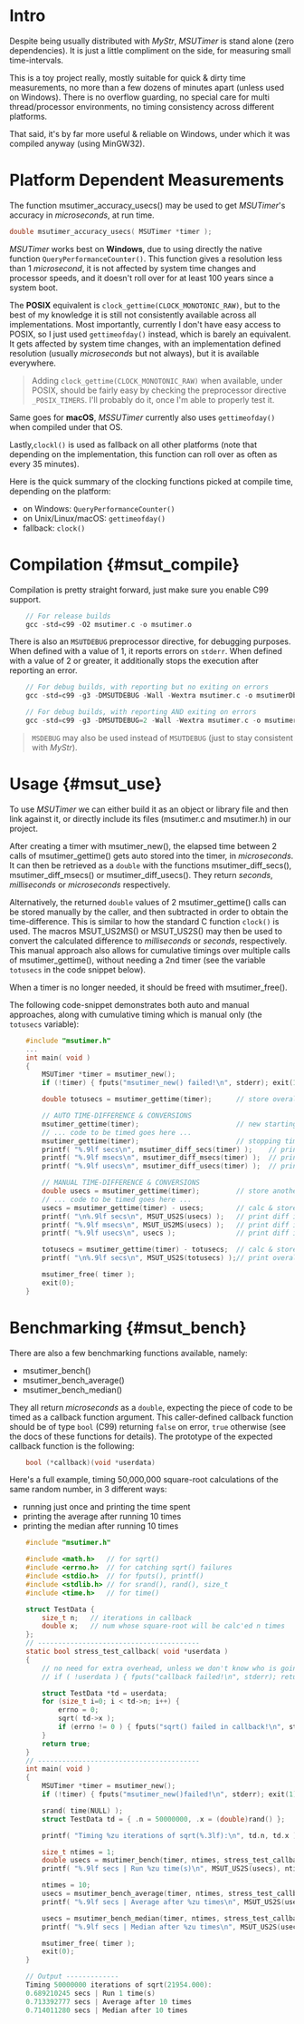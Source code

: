 Intro
=====

Despite being usually distributed with *MyStr*, *MSUTimer* is stand alone
(zero dependencies). It is just a little compliment on the side, for measuring
small time-intervals.

This is a toy project really, mostly suitable for quick & dirty time measurements,
no more than a few dozens of minutes apart (unless used on Windows). There is no
overflow guarding, no special care for multi thread/processor environments, no
timing consistency across different platforms.

That said, it's by far more useful & reliable on Windows, under which it was
compiled anyway (using MinGW32).

Platform Dependent Measurements
===============================

The function msutimer_accuracy_usecs() may be used to get *MSUTimer*'s accuracy
in *microseconds*, at run time.

~~~~c
double msutimer_accuracy_usecs( MSUTimer *timer );
~~~~

*MSUTimer* works best on **Windows**, due to using directly the native function
`QueryPerformanceCounter()`. This function gives a resolution less than 1
*microsecond*, it is not affected by system time changes and processor speeds,
and it doesn't roll over for at least 100 years since a system boot.

The **POSIX** equivalent is `clock_gettime(CLOCK_MONOTONIC_RAW)`, but to the best
of my knowledge it is still not consistently available across all implementations.
Most importantly, currently I don't have easy access to POSIX, so I just used
`gettimeofday()` instead, which is barely an equivalent. It gets affected by
system time changes, with an implementation defined resolution (usually
*microseconds* but not always), but it is available everywhere.

> Adding `clock_gettime(CLOCK_MONOTONIC_RAW)` when available, under POSIX, should
> be fairly easy by checking the preprocessor directive `_POSIX_TIMERS`. I'll
> probably do it, once I'm able to properly test it.

Same goes for **macOS**, *MSSUTimer* currently also uses `gettimeofday()` when
compiled under that OS.

Lastly,`clockl()` is used as fallback on all other platforms (note that depending
on the implementation, this function can roll over as often as every 35 minutes).

Here is the quick summary of the clocking functions picked at compile time,
depending on the platform:
- on Windows: `QueryPerformanceCounter()`
- on Unix/Linux/macOS: `gettimeofday()`
- fallback: `clock()`

Compilation {#msut_compile}
===========

Compilation is pretty straight forward, just make sure you enable C99 support.

~~~~c
	// For release builds
	gcc -std=c99 -O2 msutimer.c -o msutimer.o
~~~~

There is also an `MSUTDEBUG` preprocessor directive, for debugging purposes.
When defined with a value of 1, it reports errors on `stderr`. When defined with
a value of 2 or greater, it additionally stops the execution after reporting an
error.

~~~~c
	// For debug builds, with reporting but no exiting on errors
	gcc -std=c99 -g3 -DMSUTDEBUG -Wall -Wextra msutimer.c -o msutimerDbg.o

	// For debug builds, with reporting AND exiting on errors
	gcc -std=c99 -g3 -DMSUTDEBUG=2 -Wall -Wextra msutimer.c -o msutimerDbgX.o

~~~~

> `MSDEBUG` may also be used instead of `MSUTDEBUG` (just to stay consistent with
> *MyStr*).

Usage {#msut_use}
=====

To use *MSUTimer* we can either build it as an object or library file and then
link against it, or directly include its files (msutimer.c and msutimer.h) in
our project.

After creating a timer with msutimer_new(), the elapsed time between 2 calls
of msutimer_gettime() gets auto stored into the timer, in *microseconds*. It
can then be retrieved as a `double` with the functions msutimer_diff_secs(),
msutimer_diff_msecs() or msutimer_diff_usecs(). They return *seconds*,
*milliseconds* or *microseconds* respectively.

Alternatively, the returned `double` values of 2 msutimer_gettime() calls can
be stored manually by the caller, and then subtracted in order to obtain the
time-difference.
This is similar to how the standard C function `clock()` is used. The macros
MSUT_US2MS() or MSUT_US2S() may then be used to convert the calculated
difference to *milliseconds* or *seconds*, respectively. This manual approach
also allows for cumulative timings over multiple calls of msutimer_gettime(),
without needing a 2nd timer (see the variable `totusecs` in the code snippet
below).  

When a timer is no longer needed, it should be freed with msutimer_free().

The following code-snippet demonstrates both auto and manual approaches,
along with cumulative timing which is manual only (the `totusecs` variable):

~~~~c
	#include "msutimer.h"
	...
	int main( void )
	{
		MSUTimer *timer = msutimer_new();
		if (!timer) { fputs("msutimer_new() failed!\n", stderr); exit(1); }

		double totusecs = msutimer_gettime(timer);		// store overall starting time

		// AUTO TIME-DIFFERENCE & CONVERSIONS
		msutimer_gettime(timer);						// new starting time
		// ... code to be timed goes here ...
		msutimer_gettime(timer);						// stopping time
		printf( "%.9lf secs\n", msutimer_diff_secs(timer) );	// print diff in secs
		printf( "%.9lf msecs\n", msutimer_diff_msecs(timer) );	// print diff in millisecs
		printf( "%.9lf usecs\n", msutimer_diff_usecs(timer) );	// print diff in microsecs

		// MANUAL TIME-DIFFERENCE & CONVERSIONS
		double usecs = msutimer_gettime(timer);			// store another new starting time
		// ... code to be timed goes here ...
		usecs = msutimer_gettime(timer) - usecs;		// calc & store time diff
		printf( "\n%.9lf secs\n", MSUT_US2S(usecs) );	// print diff in secs
		printf( "%.9lf msecs\n", MSUT_US2MS(usecs) );	// print diff in millisecs
		printf( "%.9lf usecs\n", usecs );				// print diff in microsecs

		totusecs = msutimer_gettime(timer) - totusecs;	// calc & store overall time diff
		printf( "\n%.9lf secs\n", MSUT_US2S(totusecs) );// print overall time diff in secs

		msutimer_free( timer );
		exit(0);
	}
~~~~

Benchmarking {#msut_bench}
============

There are also a few benchmarking functions available, namely:
- msutimer_bench()
- msutimer_bench_average()
- msutimer_bench_median()

They all return *microseconds* as a `double`, expecting the piece of code to
be timed as a callback function argument. This caller-defined callback function
should be of type `bool` (C99) returning `false` on error, `true` otherwise
(see the docs of these functions for details). The prototype of the expected
callback function is the following:

~~~~c
	bool (*callback)(void *userdata)
~~~~

Here's a full example, timing 50,000,000 square-root calculations of the same
random number, in 3 different ways:
- running just once and printing the time spent
- printing the average after running 10 times
- printing the median after running 10 times

~~~~c
	#include "msutimer.h"

	#include <math.h>	// for sqrt()
	#include <errno.h>	// for catching sqrt() failures
	#include <stdio.h>	// for fputs(), printf()
	#include <stdlib.h>	// for srand(), rand(), size_t
	#include <time.h>	// for time()

	struct TestData {
		size_t n;	// iterations in callback
		double x;	// num whose square-root will be calc'ed n times
	};
	// ----------------------------------------
	static bool stress_test_callback( void *userdata )
	{
		// no need for extra overhead, unless we don't know who is going to use this func
		// if ( !userdata ) { fputs("callback failed!\n", stderr); return false; }

		struct TestData *td = userdata;
		for (size_t i=0; i < td->n; i++) {
			errno = 0;
			sqrt( td->x );
			if (errno != 0 ) { fputs("sqrt() failed in callback!\n", stderr); return false; }
		}
		return true;
	}
	// ----------------------------------------
	int main( void )
	{
		MSUTimer *timer = msutimer_new();
		if (!timer) { fputs("msutimer_new()failed!\n", stderr); exit(1); }

		srand( time(NULL) );
		struct TestData td = { .n = 50000000, .x = (double)rand() };

		printf( "Timing %zu iterations of sqrt(%.3lf):\n", td.n, td.x );

		size_t ntimes = 1;
		double usecs = msutimer_bench(timer, ntimes, stress_test_callback, &td, NULL);
		printf( "%.9lf secs | Run %zu time(s)\n", MSUT_US2S(usecs), ntimes );

		ntimes = 10;
		usecs = msutimer_bench_average(timer, ntimes, stress_test_callback, &td, NULL);
		printf( "%.9lf secs | Average after %zu times\n", MSUT_US2S(usecs), ntimes );

		usecs = msutimer_bench_median(timer, ntimes, stress_test_callback, &td, NULL);
		printf( "%.9lf secs | Median after %zu times\n", MSUT_US2S(usecs), ntimes );

		msutimer_free( timer );
		exit(0);
	}
~~~~
~~~~c
	// Output -------------
	Timing 50000000 iterations of sqrt(21954.000):
	0.689210245 secs | Run 1 time(s)
	0.713392777 secs | Average after 10 times
	0.714011280 secs | Median after 10 times
~~~~
